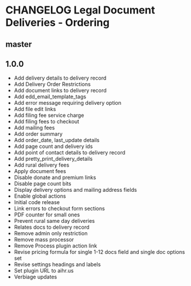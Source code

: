 # CHANGELOG Legal Document Deliveries - Ordering

## master

## 1.0.0
* Add delivery details to delivery record
* Add Delivery Order Restrictions
* Add document links to delivery record
* Add edd_email_template_tags
* Add error message requiring delivery option
* Add file edit links
* Add filing fee service charge
* Add filing fees to checkout
* Add mailing fees
* Add order summary
* Add order_date, last_update details
* Add page count and delivery ids
* Add point of contact details to delivery record
* Add pretty_print_delivery_details
* Add rural delivery fees
* Apply document fees
* Disable donate and premium links
* Disable page count bits
* Display delivery options and mailing address fields
* Enable global actions
* Initial code release 
* Link errors to checkout form sections
* PDF counter for small ones
* Prevent rural same day deliveries
* Relates docs to delivery record
* Remove admin only restriction
* Remove mass processor
* Remove Process plugin action link
* Revise pricing formula for single 1-12 docs field and single doc options set
* Revise settings headings and labels
* Set plugin URL to aihr.us
* Verbiage updates